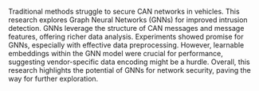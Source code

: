 Traditional methods struggle to secure CAN networks in vehicles. This research explores Graph Neural Networks (GNNs) for improved intrusion detection. GNNs leverage the structure of CAN messages and message features, offering richer data analysis. Experiments showed promise for GNNs, especially with effective data preprocessing. However, learnable embeddings within the GNN model were crucial for performance, suggesting vendor-specific data encoding might be a hurdle. Overall, this research highlights the potential of GNNs for network security, paving the way for further exploration.
